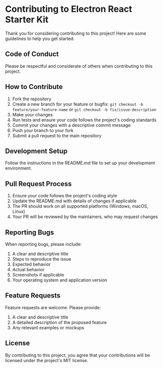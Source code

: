 # Contributing to Electron React Starter Kit

Thank you for considering contributing to this project! Here are some guidelines to help you get started.

## Code of Conduct

Please be respectful and considerate of others when contributing to this project.

## How to Contribute

1. Fork the repository
2. Create a new branch for your feature or bugfix: `git checkout -b feature/your-feature-name` or `git checkout -b fix/issue-description`
3. Make your changes
4. Run tests and ensure your code follows the project's coding standards
5. Commit your changes with a descriptive commit message
6. Push your branch to your fork
7. Submit a pull request to the main repository

## Development Setup

Follow the instructions in the README.md file to set up your development environment.

## Pull Request Process

1. Ensure your code follows the project's coding style
2. Update the README.md with details of changes if applicable
3. The PR should work on all supported platforms (Windows, macOS, Linux)
4. Your PR will be reviewed by the maintainers, who may request changes

## Reporting Bugs

When reporting bugs, please include:

1. A clear and descriptive title
2. Steps to reproduce the issue
3. Expected behavior
4. Actual behavior
5. Screenshots if applicable
6. Your operating system and application version

## Feature Requests

Feature requests are welcome. Please provide:

1. A clear and descriptive title
2. A detailed description of the proposed feature
3. Any relevant examples or mockups

## License

By contributing to this project, you agree that your contributions will be licensed under the project's MIT license.
